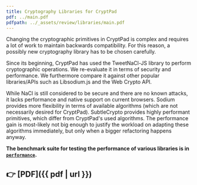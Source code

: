 ```yaml
---
title: Cryptography Libraries for CryptPad
pdf: ../main.pdf
pdfpath: ../_assets/review/libraries/main.pdf
---
```



Changing the cryptographic primitives in CryptPad is complex and requires a lot
of work to maintain backwards compatibility. For this reason, a possibly new
cryptography library has to be chosen carefully.

Since its beginning, CryptPad has used the TweetNaCl-JS library to perform
cryptographic operations. We re-evaluate it in terms of security and
performance. We furthermore compare it against other popular libraries/APIs such
as Libsodium.js and the Web Crypto API.

While NaCl is still considered to be secure and there are no known attacks, it
lacks performance and native support on current browsers. Sodium provides more
flexibility in terms of available algorithms (which are not necessarily desired
for CryptPad). SubtleCrypto provides highly performant primitives, which differ
from CryptPad's used algorithms. The performance gain is most-likely not big
enough to justify the workload on adapting these algorithms immediately, but
only when a bigger refactoring happens anyway.

**The benchmark suite for testing the performance of various libraries is in
[`performance`](../performance/).**

## 👉 [PDF]({{ pdf | url }})
